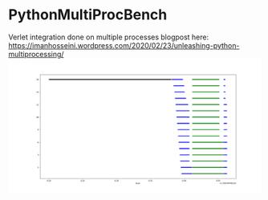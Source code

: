 # PythonMultiProcBench
Verlet integration done on multiple processes
blogpost here: https://imanhosseini.wordpress.com/2020/02/23/unleashing-python-multiprocessing/
<img src="https://raw.githubusercontent.com/ImanHosseini/PythonMultiProcBench/master/results/pro16.png" width="800" />

